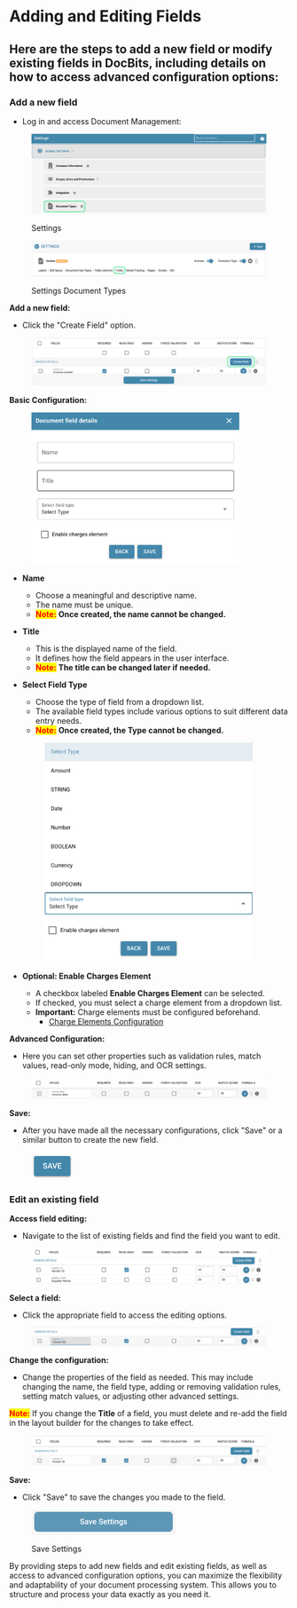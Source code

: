 # Adding and Editing Fields

## Here are the steps to add a new field or modify existing fields in DocBits, including details on how to access advanced configuration options:

### Add a new field

* Log in and access Document Management:

<figure><img src="../../../../../.gitbook/assets/Bildschirmfoto 2024-05-23 um 13.35.39.png" alt=""><figcaption><p>Settings</p></figcaption></figure>

<figure><img src="../../../../../.gitbook/assets/Bildschirmfoto 2024-05-23 um 13.38.53.png" alt=""><figcaption><p>Settings Document Types</p></figcaption></figure>

**Add a new field:**

* Click the "Create Field" option.

<figure><img src="../../../../../.gitbook/assets/Bildschirmfoto 2024-05-23 um 13.41.38.png" alt=""><figcaption></figcaption></figure>

**Basic Configuration:**

<figure><img src="../../../../../.gitbook/assets/image (123).png" alt="" width="375"><figcaption></figcaption></figure>

* **Name**
  * Choose a meaningful and descriptive name.
  * The name must be unique.
  * <mark style="color:red;">**Note:**</mark> **Once created, the name cannot be changed.**
* **Title**
  * This is the displayed name of the field.
  * It defines how the field appears in the user interface.
  * <mark style="color:red;">**Note:**</mark> **The title can be changed later if needed.**
*   **Select Field Type**

    * Choose the type of field from a dropdown list.
    * The available field types include various options to suit different data entry needs.
    * <mark style="color:red;">**Note:**</mark> **Once created, the Type cannot be changed.**

    <figure><img src="../../../../../.gitbook/assets/image (124).png" alt="" width="375"><figcaption></figcaption></figure>
* **Optional: Enable Charges Element**
  * A checkbox labeled **Enable Charges Element** can be selected.
  * If checked, you must select a charge element from a dropdown list.
  * **Important:** Charge elements must be configured beforehand.
    * [Charge Elements Configuration](../../../../../infor-integration-and-configuration/importing-customer-master-data/m3/table-extraction-for-costing-element.md)&#x20;



**Advanced Configuration:**

* Here you can set other properties such as validation rules, match values, read-only mode, hiding, and OCR settings.

<figure><img src="../../../../../.gitbook/assets/image (125).png" alt=""><figcaption></figcaption></figure>

**Save:**

* After you have made all the necessary configurations, click "Save" or a similar button to create the new field.

<figure><img src="../../../../../.gitbook/assets/image (126).png" alt="" width="75"><figcaption></figcaption></figure>

### Edit an existing field

**Access field editing:**

* Navigate to the list of existing fields and find the field you want to edit.

<figure><img src="../../../../../.gitbook/assets/image (128).png" alt=""><figcaption></figcaption></figure>

**Select a field:**

* Click the appropriate field to access the editing options.

<figure><img src="../../../../../.gitbook/assets/image (127).png" alt=""><figcaption></figcaption></figure>

**Change the configuration:**

* Change the properties of the field as needed. This may include changing the name, the field type, adding or removing validation rules, setting match values, or adjusting other advanced settings.

<mark style="color:red;">**Note:**</mark> If you change the **Title** of a field, you must delete and re-add the field in the layout builder for the changes to take effect.

<figure><img src="../../../../../.gitbook/assets/image (129).png" alt=""><figcaption></figcaption></figure>

**Save:**

* Click "Save" to save the changes you made to the field.

<figure><img src="../../../../../.gitbook/assets/image (130).png" alt="" width="260"><figcaption><p>Save Settings</p></figcaption></figure>

By providing steps to add new fields and edit existing fields, as well as access to advanced configuration options, you can maximize the flexibility and adaptability of your document processing system. This allows you to structure and process your data exactly as you need it.
